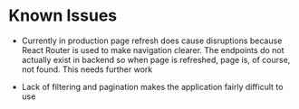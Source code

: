 # Known Issues

* Currently in production page refresh does cause disruptions because React Router is used to 
make navigation clearer. The endpoints do not actually exist in backend so when page is refreshed, 
page is, of course, not found. This needs further work

* Lack of filtering and pagination makes the application fairly difficult to use  
